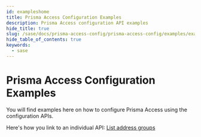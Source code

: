 ```yaml
---
id: exampleshome
title: Prisma Access Configuration Examples
description: Prisma Access configuration API examples
hide_title: true
slug: /sase/docs/prisma-access-config/prisma-access-config/examples/exampleshome
hide_table_of_contents: true
keywords:
  - sase
---
```


<head>
  <meta name="robots" content="noindex"/>
</head>

# Prisma Access Configuration Examples

You will find examples here on how to configure Prisma Access using the configuration APIs.

Here's how you link to an individual API:
[List address groups](/sase/api/prisma-access-config/get-sse-config-v-1-address-groups-id)
